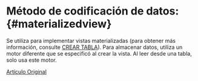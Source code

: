# Método de codificación de datos: {#materializedview}

Se utiliza para implementar vistas materializadas (para obtener más información, consulte [CREAR TABLA](../../query_language/create.md)). Para almacenar datos, utiliza un motor diferente que se especificó al crear la vista. Al leer desde una tabla, solo usa este motor.

[Artículo Original](https://clickhouse.tech/docs/es/operations/table_engines/materializedview/) <!--hide-->
